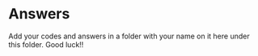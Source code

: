# Answers

Add your codes and answers in a folder with your name on it here under this folder.
Good luck!!
